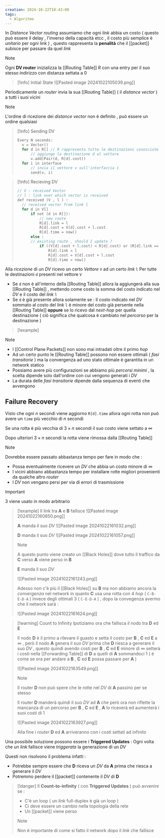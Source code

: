 ```yaml
---
creation: 2024-10-22T10:43:00
tags:
  - Algoritmo
---
```

In *Distance Vector routing* assumiamo che ogni *link* abbia un costo ( questo può essere il delay , l'inverso della capacità etcc , il costo più semplice è *unitario* per ogni link ) , questo rappresenta la **penalità** che il [[packet]] subisce per passare da quel *link* 

>[!note] 
>Ogni **DV router** inizializza la [[Routing Table]] $R$ con una entry per il suo stesso indirizzo con distanza settata a $0$

>[!info] Initial State
>![[Pasted image 20241022105039.png]]

Periodicamente un *router* invia la sua [[Routing Table]] ( il *distance vector* ) a tutti i suoi vicini 

>[!note] 
>L'ordine di ricezione dei *distance vector* non è definito , può essere un ordine qualsiasi

>[!info] Sending DV
>```c
>Every N seconds:
>	v = Vector()
>	for d in R[] // R rappresenta tutte le destinazioni conosciute dal nodo
>		// aggiunge la destinazione d al vettore
>		v.add(Pair(d, R[d].cost)) 
>	for i in interface
>		// invia il vettore v sull'interfaccia i
>		send(v, i)
>```
>

>[!info] Recieving DV
>```c
>// V : received Vector
>// l : link over which vector is received
>def received (V , l ) :
>	// received vector from link l
>	for d in V[]
>		if not (d in R[]):
>			// new route
>			R[d].link = l
>			R[d].cost = V[d].cost + l.cost
>			R[d].time = now()
>		else :
>		// existing route , should I update ?
>			if ((V[d].cost + l.cost) < R[d].cost) or (R[d].link == l):
>				R[d].link = l
>				R[d].cost = V[d].cost + l.cost
>				R[d].time = now()
>```


Alla *ricezione* di un *DV* ricevo un certo *Vettore* `V` ad un certo *link* `l` 
Per tutte le destinazioni `d` presenti nel vettore `V` 
+ Se `d` non è all'interno della [[Routing Table]] allora la aggiungerà alla sua [[Routing Table]] , mettendo come costo la somma del costo indicato nel *DV* e il costo del *link* `l` 
+ Se `d` è già presente allora solamente se :
	Il costo indicato nel *DV* sommato al costo del *link* `l` è minore del costo già persente nella [[Routing Table]] 
		**oppure**
	se lo ricevo dal *next-hop* per quella destinazione ( ciò significa che qualcosa è cambiato nel *percorso* per la destinazione )

>[!example] 


>[!note] 
>+ I [[Control Plane Packets]] non sono mai intradati oltre il primo *hop*  
>+ Ad un certo punto le [[Routing Table]] possono non essere ottimali ( *fasi transitorie* ) ma la convergenza ad uno stato ottimale è garantita in un network statico
>+ Possiamo avere più configurazioni se abbiamo più *percorsi minimi* , la scelta dipende solo dall'ordine con cui vengono generati i *DV*
>+ La durata delle *fasi transitorie* dipende dalla sequenza di eventi che avvengono

## Failure Recovery

Visto che ogni $n$ secondi viene aggiorno `R[d].time` allora ogni rotta non può avere un `time` più vecchio di $n$ secondi 

Se una rotta è più vecchia di $3\times n$ secondi il suo costo viene settato a $\infty$

Dopo ulteriori $3 \times n$ secondi la rotta viene rimossa dalla [[Routing Table]]

>[!note] 
>Dovrebbe essere passato abbastanza tempo per fare in modo che : 
>+ Possa eventualmente ricevere un *DV* che abbia un costo minore di $\infty$
>+ I vicini abbiano abbastanza tempo per installare rotte migliori provenienti da qualche altro *router* 
>+ I *DV* non vengano persi per via di errori di trasmissione

>[!important] 
>3 viene usato in modo arbitrario

>[!example] 
>Il link tra **A** e **B** fallisce
>![[Pasted image 20241022160850.png]]
>
>**A** manda il suo *DV*
>![[Pasted image 20241022161032.png]]
>
>**D** manda il suo *DV*
>![[Pasted image 20241022161057.png]]
>
>>[!note] 
>>A questo punto viene creato un [[Black Holes]] dove tutto il traffico da **C** verso **A** viene perso in **B**
>
>**E** manda il suo *DV*
>
>![[Pasted image 20241022161243.png]]
>
>Adesso non c'è più il [[Black Holes]] su **B** ma non abbiamo ancora la *convergenza* nel network in quanto **C** usa una rotta con 4 *hop* ( `C-B-E-D-A` ) invece degli ottimali 3 ( `C-E-D-A` ) , dopo la convegenza avermo che il network sarà : 
>
>![[Pasted image 20241022161624.png]]

>[!warning] Count to Infinity
>Ipotiziamo ora che fallisca il nodo tra **D** ed **E** 
>
>Il nodo **D** è il primo a rilevare il guasto e setta il costo per **B** , **C** ed **E** a $\infty$ , però il nodo **A** genera il suo *DV* prima che **D** riesca a generare il suo *DV* , questo quindi avendo costi per **B** , **C** ed **E** minore di $\infty$ setterà i costi nella [[Forwarding Table]] di **D** a quelli di **A** sommandoci $1$ ( è come se ora per andare a **B** , **C** ed **E** possa passare per **A** )
>
>![[Pasted image 20241022163549.png]]
>
>>[!note] 
>>Il router **D** non può spere che le rotte nel *DV* di **A** passino per se stesso 
>
>Il router **D** manderà quindi il suo *DV* ad **A** che però ora non riflette la mancanza di un percorso per **B** , **C** ed **E** , **A** lo riceverà ed aumenterà i suoi costi di $1$ 
>
>![[Pasted image 20241022163927.png]]
>
>Alla fine i *router* **D** ed **A** arriveranno con i costi settati ad infinito  
>

Una possibile soluzione possono essere i **Triggered Updates** :
Ogni volta che un *link* fallisce viene *triggerata* la generazione di un *DV*

Questi non risolvono il problema infatti : 
+ Potrebbe sempre essere che **D** riceva un *DV* da **A** prima che riesca a generare il *DV*
+ Potremmo perdere il [[packet]] contenente il *DV* di **D**

>[!danger] 
>Il **Count-to-infinity** ( con **Triggered Updates** ) può avvenire se :
>+ C'è un loop ( un *link* full-duplex è già un loop )
>+ Ci deve essere un cambio nella topologia della rete
>+ Un [[packet]] viene perso
>
>>[!note] 
>>Non è importante di come si fatto il network dopo il *link* che fallisce

